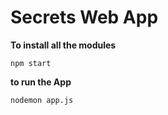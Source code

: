 # Secrets Web App

**To install all the modules**
```
npm start
```

**to run the App**

```
nodemon app.js
```
